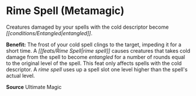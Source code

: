 ﻿---
cssclass: [feats]

---
# Rime Spell (Metamagic)

Creatures damaged by your spells with the cold descriptor become _[[conditions/Entangled|entangled]]_.

**Benefit:** The frost of your cold spell clings to the target, impeding it for a short time. A _[[feats/Rime Spell|rime spell]]_ causes creatures that takes cold damage from the spell to become _entangled_ for a number of rounds equal to the original level of the spell. This feat only affects spells with the cold descriptor. A _rime spell_ uses up a spell slot one level higher than the spell's actual level.

**Source** Ultimate Magic